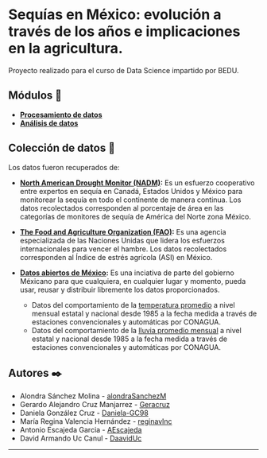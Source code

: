 # Sequías en México: evolución a través de los años e implicaciones en la agricultura.

Proyecto realizado para el curso de Data Science impartido por BEDU.

## Módulos 📖
* **[Procesamiento de datos]()**
* **[Análisis de datos]()**

## Colección de datos :pencil:
Los datos fueron recuperados de: 

* **[North American Drought Monitor (NADM)](https://droughtmonitor.unl.edu/NADM/Statistics.aspx):** Es un esfuerzo cooperativo entre expertos en sequía en Canadá, Estados Unidos y México para monitorear la sequía en todo el continente de manera continua. Los datos recolectados corresponden al porcentaje de área en las categorías de monitores de sequía de América del Norte zona México. 

* **[The Food and Agriculture Organization (FAO)](http://www.fao.org/giews/earthobservation/country/index.jsp?code=MEX):** Es una agencia especializada de las Naciones Unidas que lidera los esfuerzos internacionales para vencer el hambre. Los datos recolectados corresponden al Índice de estrés agrícola (ASI) en México. 

* **[Datos abiertos de México](https://datos.gob.mx):** Es una inciativa de parte del gobierno Méxicano para que cualquiera, en cualquier lugar y momento, pueda usar, reusar y distribuir libremente los datos proporcionados. 
  * Datos del comportamiento de la [temperatura promedio](https://datos.gob.mx/busca/dataset/temperatura-promedio-excel)  a nivel mensual estatal y nacional desde 1985 a la fecha medida a través de estaciones convencionales y automáticas por CONAGUA.
  * Datos del comportamiento de la [lluvia promedio mensual](https://datos.gob.mx/busca/dataset/precipitacion) a nivel estatal y nacional desde 1985 a la fecha medida a través de estaciones convencionales y automáticas por CONAGUA. 

## Autores ✒️

* Alondra	Sánchez Molina - [alondraSanchezM](https://github.com/alondraSanchezM)
* Gerardo Alejandro	Cruz Manjarrez - [Geracruz](https://github.com/Geracruz)
* Daniela	González Cruz - [Daniela-GC98](https://github.com/Daniela-GC98)
* María Regina Valencia Hernández - [reginavlnc](https://github.com/reginavlnc)
* Antonio	Escajeda Garcia - [AEscajeda](https://github.com/AEscajeda)
* David Armando	Uc Canul - [DaavidUc](https://github.com/DaavidUc)
***